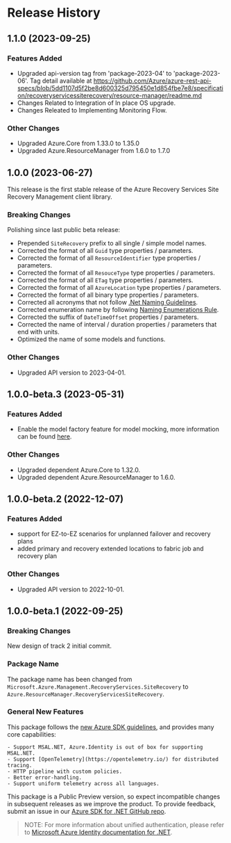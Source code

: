 # Release History

## 1.1.0 (2023-09-25)

### Features Added

- Upgraded api-version tag from 'package-2023-04' to 'package-2023-06'. Tag detail available at https://github.com/Azure/azure-rest-api-specs/blob/5dd1107d5f2be8d600325d795450e1d854fbe7e8/specification/recoveryservicessiterecovery/resource-manager/readme.md
- Changes Related to Integration of In place OS upgrade.
- Changes Releated to Implementing Monitoring Flow.

### Other Changes

- Upgraded Azure.Core from 1.33.0 to 1.35.0
- Upgraded Azure.ResourceManager from 1.6.0 to 1.7.0

## 1.0.0 (2023-06-27)

This release is the first stable release of the Azure Recovery Services Site Recovery Management client library.

### Breaking Changes

Polishing since last public beta release:
- Prepended `SiteRecovery` prefix to all single / simple model names.
- Corrected the format of all `Guid` type properties / parameters.
- Corrected the format of all `ResourceIdentifier` type properties / parameters.
- Corrected the format of all `ResouceType` type properties / parameters.
- Corrected the format of all `ETag` type properties / parameters.
- Corrected the format of all `AzureLocation` type properties / parameters.
- Corrected the format of all binary type properties / parameters.
- Corrected all acronyms that not follow [.Net Naming Guidelines](https://docs.microsoft.com/dotnet/standard/design-guidelines/naming-guidelines).
- Corrected enumeration name by following [Naming Enumerations Rule](https://docs.microsoft.com/dotnet/standard/design-guidelines/names-of-classes-structs-and-interfaces#naming-enumerations).
- Corrected the suffix of `DateTimeOffset` properties / parameters.
- Corrected the name of interval / duration properties / parameters that end with units.
- Optimized the name of some models and functions.

### Other Changes

- Upgraded API version to 2023-04-01.

## 1.0.0-beta.3 (2023-05-31)

### Features Added

- Enable the model factory feature for model mocking, more information can be found [here](https://azure.github.io/azure-sdk/dotnet_introduction.html#dotnet-mocking-factory-builder).

### Other Changes

- Upgraded dependent Azure.Core to 1.32.0.
- Upgraded dependent Azure.ResourceManager to 1.6.0.

## 1.0.0-beta.2 (2022-12-07)

### Features Added

- support for EZ-to-EZ scenarios for unplanned failover and recovery plans
- added primary and recovery extended locations to fabric job and recovery plan

### Other Changes

- Upgraded API version to 2022-10-01.

## 1.0.0-beta.1 (2022-09-25)

### Breaking Changes

New design of track 2 initial commit.

### Package Name

The package name has been changed from `Microsoft.Azure.Management.RecoveryServices.SiteRecovery` to `Azure.ResourceManager.RecoveryServicesSiteRecovery`.

### General New Features

This package follows the [new Azure SDK guidelines](https://azure.github.io/azure-sdk/general_introduction.html), and provides many core capabilities:

    - Support MSAL.NET, Azure.Identity is out of box for supporting MSAL.NET.
    - Support [OpenTelemetry](https://opentelemetry.io/) for distributed tracing.
    - HTTP pipeline with custom policies.
    - Better error-handling.
    - Support uniform telemetry across all languages.

This package is a Public Preview version, so expect incompatible changes in subsequent releases as we improve the product. To provide feedback, submit an issue in our [Azure SDK for .NET GitHub repo](https://github.com/Azure/azure-sdk-for-net/issues).

> NOTE: For more information about unified authentication, please refer to [Microsoft Azure Identity documentation for .NET](https://docs.microsoft.com//dotnet/api/overview/azure/identity-readme?view=azure-dotnet).